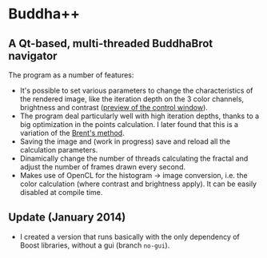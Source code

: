 # Buddha++
## A Qt-based, multi-threaded BuddhaBrot navigator

The program as a number of features:
* It's possible to set various parameters to change the characteristics of the rendered image, 
like the iteration depth on the 3 color channels, brightness and contrast ([preview of the control window](https://raw.github.com/emmmile/buddha/master/resources/gui.png)).
* The program deal particularly well with high iteration depths, thanks to a big optimization in the points calculation.
I later found that this is a variation of the [Brent's method](http://en.wikipedia.org/wiki/Cycle_detection#Brent.27s_algorithm).
* Saving the image and (work in progress) save and reload all the calculation parameters.
* Dinamically change the number of threads calculating the fractal and adjust the number of frames drawn every second.
* Makes use of OpenCL for the histogram -> image conversion, i.e. the color calculation (where contrast and brightness apply). It can be easily disabled at compile time.


## Update (January 2014)
* I created a version that runs basically with the only dependency of Boost libraries, without a gui (branch `no-gui`).
